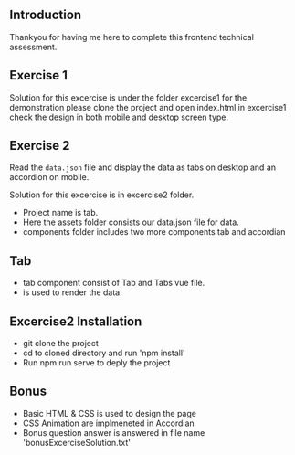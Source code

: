 ## Introduction

Thankyou for having me here to complete this frontend technical assessment.

## Exercise 1

Solution for this excercise is under the folder excercise1
for the demonstration please clone the project and open index.html in excercise1
check the design in both mobile and desktop screen type.

## Exercise 2

Read the `data.json` file and display the data as tabs on desktop and an accordion on mobile.

Solution for this excercise is in excercise2 folder.

- Project name is tab.
- Here the assets folder consists our data.json file for data.
- components folder includes two more components tab and accordian

## Tab

- tab component consist of Tab and Tabs vue file.
- <slot> is used to render the data

## Excercise2 Installation

- git clone the project
- cd to cloned directory and run 'npm install'
- Run npm run serve to deply the project

## Bonus

- Basic HTML & CSS is used to design the page
- CSS Animation are implmeneted in Accordian
- Bonus question answer is answered in file name 'bonusExcerciseSolution.txt'

